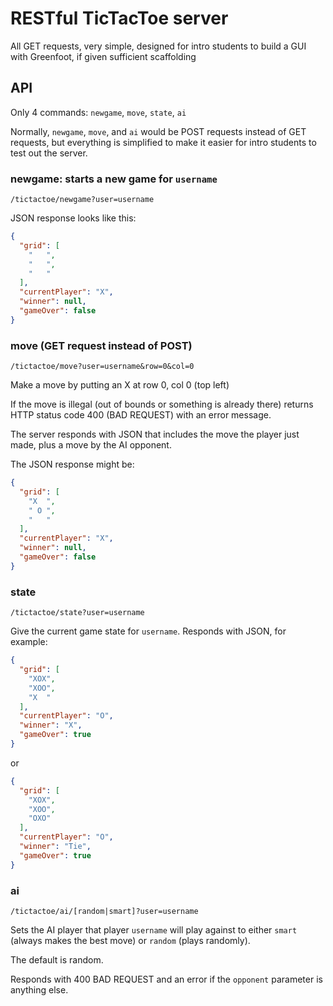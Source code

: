 # RESTful TicTacToe server

All GET requests, very simple, designed for intro students to build a GUI with Greenfoot, if given sufficient scaffolding

## API
Only 4 commands: `newgame`, `move`, `state`, `ai`

Normally, `newgame`, `move`, and `ai` would be POST requests instead of GET requests, but everything is simplified to make it easier for intro students to test out the server.

### newgame: starts a new game for `username`
`/tictactoe/newgame?user=username`

JSON response looks like this:

```json
{
  "grid": [
    "   ",
    "   ",
    "   "
  ],
  "currentPlayer": "X",
  "winner": null,
  "gameOver": false
}
```

### move (GET request instead of POST)
`/tictactoe/move?user=username&row=0&col=0`

Make a move by putting an X at row 0, col 0 (top left)

If the move is illegal (out of bounds or something is already there) returns HTTP status code 400 (BAD REQUEST) with an error message.

The server responds with JSON that includes the move the player just made, plus a move by the AI opponent.

The JSON response might be:

```json
{
  "grid": [
    "X  ",
    " O ",
    "   "
  ],
  "currentPlayer": "X",
  "winner": null,
  "gameOver": false
}
``` 

### state
`/tictactoe/state?user=username`

Give the current game state for `username`. Responds with JSON, for example:
```json
{
  "grid": [
    "XOX",
    "XOO",
    "X  "
  ],
  "currentPlayer": "O",
  "winner": "X",
  "gameOver": true
}
```

or

```json
{
  "grid": [
    "XOX",
    "XOO",
    "OXO"
  ],
  "currentPlayer": "O",
  "winner": "Tie",
  "gameOver": true
}
```

### ai
`/tictactoe/ai/[random|smart]?user=username`

Sets the AI player that player `username` will play against to either `smart` (always makes the best move) or `random` (plays randomly).

The default is random.

Responds with 400 BAD REQUEST and an error if the `opponent` parameter is anything else.